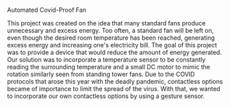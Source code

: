 Automated Covid-Proof Fan

This project was created on the idea that many standard fans produce unnecessary and excess energy. Too often, a standard fan will be left on, even though the desired room temperature has been reached, generating excess energy and increasing one's electricity bill. The goal of this project was to provide a device that would reduce the amount of energy generated. Our solution was to incorporate a temperature sensor to be constantly reading the surrounding temperature and a small DC motor to mimic the rotation similarly seen from standing tower fans. Due to the COVID protocols that arose this year with the deadly pandemic, contactless options became of importance to limit the spread of the virus. With that, we wanted to incorporate our own contactless options by using a gesture sensor.
